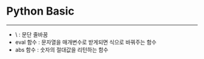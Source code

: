 # Python Basic
---

- \ : 문단 줄바꿈
- eval 함수 : 문자열을 매개변수로 받게되면 식으로 바꿔주는 함수
- abs 함수 : 숫자의 절대값을 리턴하는 함수
